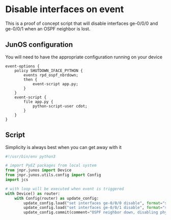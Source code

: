 # Disable interfaces on event

This is a proof of concept script that will disable interfaces ge-0/0/0 and ge-0/0/1 when an OSPF neighbor is lost.

## JunOS configuration

You will need to have the appropriate configuration running on your device

```junos
event-options {
    policy SHUTDOWN_IFACE_PYTHON {
        events rpd_ospf_nbrdown;
        then {
            event-script app.py;
        }
    }
    event-script {
        file app.py {
            python-script-user cdot;
        }
    }
}
```

## Script

Simplicity is always best when you can get away with it

```python
#!/usr/bin/env python3

# import PyEZ packages from local system
from jnpr.junos import Device
from jnpr.junos.utils.config import Config
import jcs

# with loop will be executed when event is triggered
with Device() as router:
    with Config(router) as update_config:
        update_config.load("set interfaces ge-0/0/0 disable", format="set")
        update_config.load("set interfaces ge-0/0/1 disable", format="set")
        update_config.commit(comment="OSPF neighbor down, disabling physical interfaces through event script", timeout=300)
```
